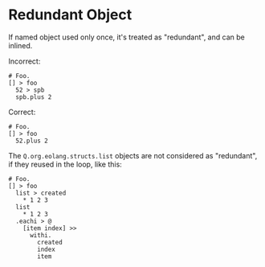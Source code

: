 # Redundant Object

If named object used only once, it's treated as "redundant", and can be
inlined.

Incorrect:

```eo
# Foo.
[] > foo
  52 > spb
  spb.plus 2
```

Correct:

```eo
# Foo.
[] > foo
  52.plus 2
```

The `Q.org.eolang.structs.list` objects are not considered as "redundant", if they
reused in the loop, like this:

```eo
# Foo.
[] > foo
  list > created
    * 1 2 3
  list
    * 1 2 3
  .eachi > @
    [item index] >>
      withi.
        created
        index
        item
```
